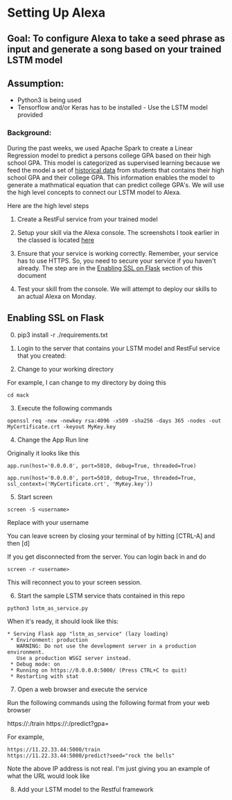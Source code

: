 # Setting Up Alexa

## Goal:  To configure Alexa to take a seed phrase as input and generate a song based on your trained LSTM model

## Assumption:

- Python3 is being used
- Tensorflow and/or Keras has to be installed - Use the LSTM model provided

### Background:

During the past weeks, we used Apache Spark to create a Linear Regression model to predict a persons college GPA based on their high school GPA.  This model is categorized as supervised learning because we feed the model a set of [historical data](https://github.com/trainX/cohort/blob/master/week2/gpa_data.csv) from students that contains their high school GPA and their college GPA.  This information enables the model to generate a mathmatical equation that can predict college GPA's.  We will use the high level concepts to connect our LSTM model to Alexa.

Here are the high level steps

1. Create a RestFul service from your trained model

2. Setup your skill via the Alexa console.  The screenshots I took earlier in the classed is located [here](https://docs.google.com/a/goflyball.com/presentation/d/e/2PACX-1vRc2NRSga6k3mUHDWCTdJPnqY4os7DAxpMXp2q38i77XvCj-Qwgd5TwaN2Q42tbIjWHYHkUb8nCl2jb/pub?start=false&loop=false&delayms=3000)

3. Ensure that your service is working correctly.  Remember, your service has to use HTTPS.  So, you need to secure your service if you haven't already.  The step are in the [Enabling SSL on Flask](#enabling_ssl_on_flask) section of this document

4. Test your skill from the console.  We will attempt to deploy our skills to an actual Alexa on Monday.



## Enabling SSL on Flask

0. pip3 install -r ./requirements.txt

1. Login to the server that contains your LSTM model and RestFul service that you created:


2. Change to your working directory

For example, I can change to my directory by doing this

```
cd mack
```

3. Execute the following commands

```
openssl req -new -newkey rsa:4096 -x509 -sha256 -days 365 -nodes -out MyCertificate.crt -keyout MyKey.key
```


4. Change the App Run line

Originally it looks like this

```
app.run(host='0.0.0.0', port=5010, debug=True, threaded=True)
```

```
app.run(host='0.0.0.0', port=5010, debug=True, threaded=True, ssl_context=('MyCertificate.crt', 'MyKey.key'))
```


5. Start screen  

```
screen -S <username>
```

Replace <your name> with your username

You can leave screen by closing your terminal of by hitting [CTRL-A] and then [d]

If you get disconnected from the server.  You can login back in and do

```
screen -r <username>
```

This will reconnect you to your screen session.

6. Start the sample LSTM service thats contained in this repo


```
python3 lstm_as_service.py
```

When it's ready, it should look like this:

```
* Serving Flask app "lstm_as_service" (lazy loading)
 * Environment: production
   WARNING: Do not use the development server in a production environment.
   Use a production WSGI server instead.
 * Debug mode: on
 * Running on https://0.0.0.0:5000/ (Press CTRL+C to quit)
 * Restarting with stat
```

7. Open a web browser and execute the service

Run the following commands using the following format from your web browser

https://<external ip>:<your assigned port>/train
https://<external ip>:<your assigned port>/predict?gpa=<any integer or float>

For example,

```
https://11.22.33.44:5000/train
https://11.22.33.44:5000/predict?seed="rock the bells"
```
Note the above IP address is not real.  I'm just giving you an example of what the URL would look like 


8. Add your LSTM model to the Restful framework
